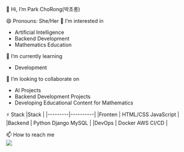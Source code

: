 👋 Hi, I’m Park ChoRong(박초롱) <br>

😄 Pronouns: She/Her
👀 I’m interested in
* Artificial Intelligence
* Backend Development
* Mathematics Education <br>

🌱 I’m currently learning
* Development <br>

💞️ I’m looking to collaborate on
* AI Projects
* Backend Development Projects
* Developing Educational Content for Mathematics <br>

⚡ Stack
|Stack |
|---------|----------|
|Fronten | HTML/CSS JavaScript  |
|Backend |  Python Django MySQL |
|DevOps | Docker AWS CI/CD |

📫 How to reach me <br>
<a href="https://www.linkedin.com/in/mathdev-park"> <img src="https://img.shields.io/badge/LinkedIn-0077B5?style=for-the-badge&logo=linkedin&logoColor=white" /> </a>
